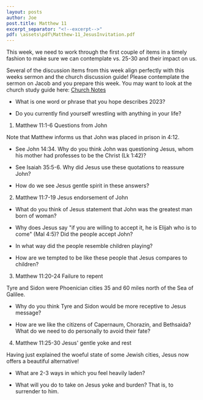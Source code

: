 ```yaml
---
layout: posts
author: Joe
post.title: Matthew 11
excerpt_separator: "<!--excerpt-->"
pdf: \assets\pdf\Matthew-11_JesusInvitation.pdf
---
```

This week, we need to work through the first couple of items in a timely
fashion to make sure we can contemplate vs. 25-30 and their impact on
us.

<!--excerpt-->

Several of the discussion items from this week align perfectly with this
weeks sermon and the church discussion guide! Please contemplate the
sermon on Jacob and you prepare this week. You may want to look at the
church study guide here:
[Church Notes]

- What is one word or phrase that you hope describes 2023?

- Do you currently find yourself wrestling with anything in your life?

1.  Matthew 11:1-6 Questions from John

  Note that Matthew informs us that John was placed in prison in 4:12.

  - See John 14:34. Why do you think John was questioning Jesus, whom
    his mother had professes to be the Christ (Lk 1:42)?

  - See Isaiah 35:5-6. Why did Jesus use these quotations to reassure
    John?

  - How do we see Jesus gentle spirit in these answers?

2.  Matthew 11:7-19 Jesus endorsement of John

  - What do you think of Jesus statement that John was the greatest man
    born of woman?

  - Why does Jesus say \"if you are willing to accept it, he is Elijah
    who is to come\" (Mal 4:5)? Did the people accept John?

  - In what way did the people resemble children playing?

  - How are we tempted to be like these people that Jesus compares to
    children?

3.  Matthew 11:20-24 Failure to repent

  Tyre and Sidon were Phoenician cities 35 and 60 miles north of the Sea
  of Galilee.

  - Why do you think Tyre and Sidon would be more receptive to Jesus
    message?

  - How are we like the citizens of Capernaum, Chorazin, and Bethsaida?
    What do we need to do personally to avoid their fate?

4.  Matthew 11:25-30 Jesus\' gentle yoke and rest

  Having just explained the woeful state of some Jewish cities, Jesus
  now offers a beautiful alternative!

  - What are 2-3 ways in which you feel heavily laden?


  - What will you do to take on Jesus yoke and burden? That is, to
    surrender to him.

 


[Church Notes]: https://s3-us-west-1.amazonaws.com/faithnetworkuserfilestore/FAITHNETWORK_USERFILESTORE/FAITHNETWORK_USERFILESTORE/filecabinet/ministries/390f79c7-2313-405e-aac3-dd11f7453c71/Fillable%20Seven%20Choices%20SGSG.pdf